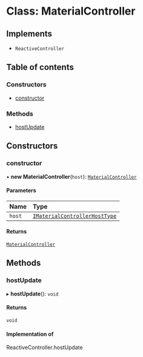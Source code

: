# Class: MaterialController

## Implements

- `ReactiveController`

## Table of contents

### Constructors

- [constructor](MaterialController.md#constructor)

### Methods

- [hostUpdate](MaterialController.md#hostupdate)

## Constructors

### constructor

• **new MaterialController**(`host`): [`MaterialController`](MaterialController.md)

#### Parameters

| Name | Type |
| :------ | :------ |
| `host` | [`IMaterialControllerHostType`](../README.md#imaterialcontrollerhosttype) |

#### Returns

[`MaterialController`](MaterialController.md)

## Methods

### hostUpdate

▸ **hostUpdate**(): `void`

#### Returns

`void`

#### Implementation of

ReactiveController.hostUpdate
